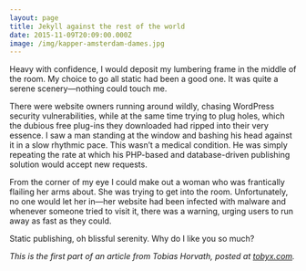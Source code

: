 ```yaml
---
layout: page
title: Jekyll against the rest of the world
date: 2015-11-09T20:09:00.000Z
image: /img/kapper-amsterdam-dames.jpg
---
```

Heavy with confidence, I would deposit my lumbering frame in the middle of the room. My choice to go all static had been a good one. It was quite a serene scenery—nothing could touch me.

There were website owners running around wildly, chasing WordPress security vulnerabilities, while at the same time trying to plug holes, which the dubious free plug-ins they downloaded had ripped into their very essence. I saw a man standing at the window and bashing his head against it in a slow rhythmic pace. This wasn’t a medical condition. He was simply repeating the rate at which his PHP-based and database-driven publishing solution would accept new requests.

From the corner of my eye I could make out a woman who was frantically flailing her arms about. She was trying to get into the room. Unfortunately, no one would let her in—her website had been infected with malware and whenever someone tried to visit it, there was a warning, urging users to run away as fast as they could.

Static publishing, oh blissful serenity. Why do I like you so much?

*This is the first part of an article from Tobias Horvath, posted at [tobyx.com](http://tobyx.com/2015/jekyll-vs-world).*
